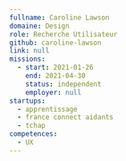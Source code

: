 ```yaml
---
fullname: Caroline Lawson
domaine: Design
role: Recherche Utilisateur
github: caroline-lawson
link: null
missions:
  - start: 2021-01-26
    end: 2021-04-30
    status: independent
    employer: null
startups:
  - apprentissage
  - france connect aidants
  - tchap
competences:
  - UX
---
```

